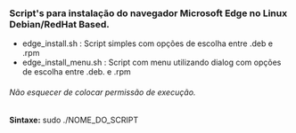 ### Script's para instalação do navegador Microsoft Edge no Linux Debian/RedHat Based.

- edge_install.sh : Script simples com opções de escolha entre .deb e .rpm
- edge_install_menu.sh : Script com menu utilizando dialog com opções de escolha entre .deb. e .rpm

###### *Não esquecer de colocar permissão de execução.*

**Sintaxe:** sudo ./NOME_DO_SCRIPT
